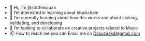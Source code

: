 - 👋 Hi, I’m @sidthesouza
- 👀 I’m interested in learning about blockchain 
- 🌱 I’m currently learning about how this works and about staking, validating, and developing
- 💞️ I’m looking to collaborate on creative projects related to Music
- 📫 How to reach me you can Email me on Dsouzaskd@gmail.com

<!---
sidthesouza/sidthesouza is a ✨ special ✨ repository because its `README.md` (this file) appears on your GitHub profile.
You can click the Preview link to take a look at your changes.
--->
